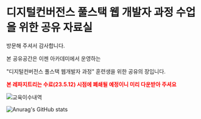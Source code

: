 # 디지털컨버전스 풀스택 웹 개발자 과정 수업을 위한 공유 자료실

방문해 주셔서 감사합니다.

본 공유공간은 이젠 아카데미에서 운영하는

"디지털컨버전스 풀스택 웹개발자 과정" 훈련생을 위한 공유의 장입니다.

<span style="color:red"><b>본 레파지트리는 수료(23.5.12) 시점에 폐쇄될 예정이니 미리 다운받아 주셔요</b></span>

![교육이수내역](https://user-images.githubusercontent.com/79974632/237023801-1c66e275-4935-47c8-80ac-49e16d3bb661.png)

![Anurag's GitHub stats](https://github-readme-stats.vercel.app/api?username=yisy0703&show_icons=true&theme=radical)
